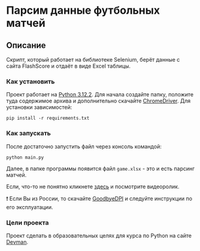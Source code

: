 # Парсим данные футбольных матчей

## Описание

Скрипт, который работает на библиотеке Selenium, берёт данные с сайта FlashScore и отдаёт в виде Excel таблицы.

### Как установить

Проект работает на [Python 3.12.2](https://www.python.org/).
Для начала создайте папку, положите туда содержимое архива и дополнительно скачайте [ChromeDriver](https://developer.chrome.com/docs/chromedriver?hl=ru). 
Для установки зависимостей:
```
pip install -r requirements.txt 
```

### Как запускать
После достаточно запустить файл через консоль командой:
```
python main.py
```

Далее, в папке программы появится файл `game.xlsx` - это и есть парсинг матчей. 

Если, что-то не понятно кликнете [здесь](https://www.youtube.com/watch?v=EItCVBiHb20) и посмотрите видеоролик.

:exclamation: Если Вы из России, то скачайте [GoodbyeDPI](https://github.com/ValdikSS/GoodbyeDPI) и следуйте инструкции по его эксплуатации.

### Цели проекта

Проект сделать в образовательных целях для курса по Python на сайте [Devman](https://dvmn.org/).

